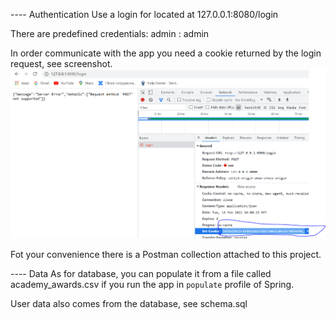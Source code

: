   ---- Authentication
Use a login for located at 127.0.0.1:8080/login
  
There are predefined credentials:
admin : admin

In order communicate with the app you need a cookie returned by the login request, see screenshot.
![alt text](screen.png)

Fot your convenience there is a Postman collection attached to this project.

---- Data
As for database, you can populate it from a file called academy_awards.csv if you run the app in `populate` profile of Spring.

User data also comes from the database, see schema.sql